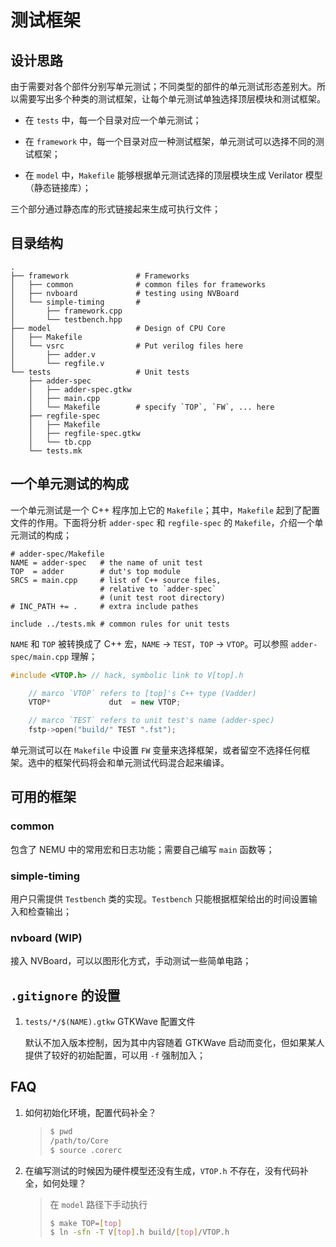 
# 测试框架

## 设计思路

由于需要对各个部件分别写单元测试；不同类型的部件的单元测试形态差别大。所以需要写出多个种类的测试框架，让每个单元测试单独选择顶层模块和测试框架。

- 在 `tests` 中，每一个目录对应一个单元测试；

- 在 `framework` 中，每一个目录对应一种测试框架，单元测试可以选择不同的测试框架；

- 在 `model` 中，`Makefile` 能够根据单元测试选择的顶层模块生成 Verilator 模型（静态链接库）；

三个部分通过静态库的形式链接起来生成可执行文件；

## 目录结构

```
.
├── framework               # Frameworks
│   ├── common              # common files for frameworks
│   ├── nvboard             # testing using NVBoard
│   └── simple-timing       # 
│       ├── framework.cpp
│       └── testbench.hpp
├── model                   # Design of CPU Core
│   ├── Makefile
│   └── vsrc                # Put verilog files here
│       ├── adder.v
│       └── regfile.v
└── tests                   # Unit tests
    ├── adder-spec
    │   ├── adder-spec.gtkw
    │   ├── main.cpp
    │   └── Makefile        # specify `TOP`, `FW`, ... here
    ├── regfile-spec
    │   ├── Makefile
    │   ├── regfile-spec.gtkw
    │   └── tb.cpp
    └── tests.mk
```

## 一个单元测试的构成

一个单元测试是一个 C++ 程序加上它的 `Makefile`；其中，`Makefile` 起到了配置文件的作用。下面将分析 `adder-spec` 和 `regfile-spec` 的 `Makefile`，介绍一个单元测试的构成；

```make
# adder-spec/Makefile
NAME = adder-spec   # the name of unit test
TOP  = adder        # dut's top module
SRCS = main.cpp     # list of C++ source files,
                    # relative to `adder-spec`
                    # (unit test root directory)
# INC_PATH += .     # extra include pathes

include ../tests.mk # common rules for unit tests
```

`NAME` 和 `TOP` 被转换成了 C++ 宏，`NAME` -> `TEST`，`TOP` -> `VTOP`。可以参照 `adder-spec/main.cpp` 理解；

```cpp
#include <VTOP.h> // hack, symbolic link to V[top].h

    // marco `VTOP` refers to [top]'s C++ type (Vadder)
    VTOP*             dut  = new VTOP;

    // marco `TEST` refers to unit test's name (adder-spec)
    fstp->open("build/" TEST ".fst");
```

单元测试可以在 `Makefile` 中设置 `FW` 变量来选择框架，或者留空不选择任何框架。选中的框架代码将会和单元测试代码混合起来编译。

## 可用的框架

### common

包含了 NEMU 中的常用宏和日志功能；需要自己编写 `main` 函数等；

### simple-timing

用户只需提供 `Testbench` 类的实现。`Testbench` 只能根据框架给出的时间设置输入和检查输出；

### nvboard (WIP)

接入 NVBoard，可以以图形化方式，手动测试一些简单电路；

## `.gitignore` 的设置

1. `tests/*/$(NAME).gtkw` GTKWave 配置文件

    默认不加入版本控制，因为其中内容随着 GTKWave 启动而变化，但如果某人提供了较好的初始配置，可以用 `-f` 强制加入；

## FAQ

1. 如何初始化环境，配置代码补全？

    > ```sh
    > $ pwd
    > /path/to/Core
    > $ source .corerc
    > ```

1. 在编写测试的时候因为硬件模型还没有生成，`VTOP.h` 不存在，没有代码补全，如何处理？

    > 在 `model` 路径下手动执行 
    > ```sh
    > $ make TOP=[top]
    > $ ln -sfn -T V[top].h build/[top]/VTOP.h
    > ```
